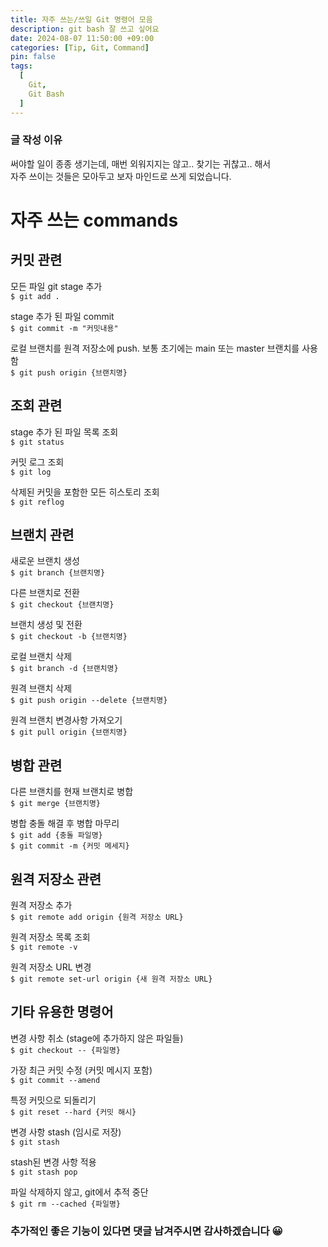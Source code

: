 ```yaml
---
title: 자주 쓰는/쓰일 Git 명령어 모음
description: git bash 잘 쓰고 싶어요
date: 2024-08-07 11:50:00 +09:00
categories: [Tip, Git, Command]
pin: false
tags:
  [
    Git,
    Git Bash
  ]
---
```


### 글 작성 이유
써야할 일이 종종 생기는데, 매번 외워지지는 않고.. 찾기는 귀찮고.. 해서 <br>
자주 쓰이는 것들은 모아두고 보자 마인드로 쓰게 되었습니다. <br>

# 자주 쓰는 commands


## 커밋 관련

모든 파일 git stage 추가 <br>
`$ git add .`<br>

stage 추가 된 파일 commit<br>
`$ git commit -m "커밋내용"`<br>

로컬 브랜치를 원격 저장소에 push. 보통 초기에는 main 또는 master 브랜치를 사용함<br>
`$ git push origin {브랜치명}`<br>

## 조회 관련<br>
stage 추가 된 파일 목록 조회<br>
`$ git status`<br>

커밋 로그 조회<br>
`$ git log`<br>

삭제된 커밋을 포함한 모든 히스토리 조회<br>
`$ git reflog`<br>

## 브랜치 관련

새로운 브랜치 생성<br>
`$ git branch {브랜치명}`<br>


다른 브랜치로 전환<br>
`$ git checkout {브랜치명}`<br>


브랜치 생성 및 전환<br>
`$ git checkout -b {브랜치명}`<br>

로컬 브랜치 삭제<br>
`$ git branch -d {브랜치명}`<br>

원격 브랜치 삭제<br>
`$ git push origin --delete {브랜치명}`<br>

원격 브랜치 변경사항 가져오기 <br>
`$ git pull origin {브랜치명}`

## 병합 관련

다른 브랜치를 현재 브랜치로 병합<br>
`$ git merge {브랜치명}`<br>


병합 충돌 해결 후 병합 마무리<br>
`$ git add {충돌 파일명}`<br>
`$ git commit -m {커밋 메세지}`<br>


## 원격 저장소 관련

원격 저장소 추가<br>
`$ git remote add origin {원격 저장소 URL}`<br>


원격 저장소 목록 조회<br>
`$ git remote -v`<br>


원격 저장소 URL 변경<br>
`$ git remote set-url origin {새 원격 저장소 URL}`<br>


## 기타 유용한 명령어

변경 사항 취소 (stage에 추가하지 않은 파일들)<br>
`$ git checkout -- {파일명}`<br>


가장 최근 커밋 수정 (커밋 메시지 포함)<br>
`$ git commit --amend`<br>


특정 커밋으로 되돌리기<br>
`$ git reset --hard {커밋 해시}`<br>


변경 사항 stash (임시로 저장)<br>
`$ git stash`<br>


stash된 변경 사항 적용<br>
`$ git stash pop`<br>

파일 삭제하지 않고, git에서 추적 중단<br>
`$ git rm --cached {파일명}`<br>

### 추가적인 좋은 기능이 있다면 댓글 남겨주시면 감사하겠습니다 😀


